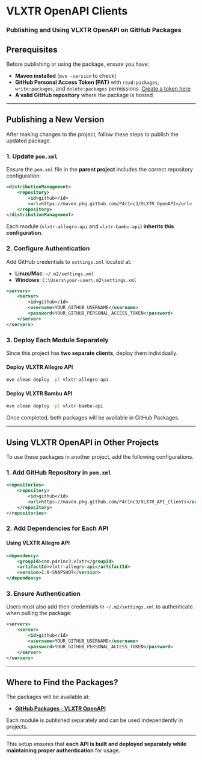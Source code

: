 # VLXTR OpenAPI Clients

### **Publishing and Using VLXTR OpenAPI on GitHub Packages**

## **Prerequisites**
Before publishing or using the package, ensure you have:
- **Maven installed** (`mvn -version` to check)
- **GitHub Personal Access Token (PAT)** with `read:packages`, `write:packages`, and `delete:packages` permissions. [Create a token here](https://github.com/settings/tokens)
- **A valid GitHub repository** where the package is hosted

---

## **Publishing a New Version**
After making changes to the project, follow these steps to publish the updated package.

### **1. Update `pom.xml`**
Ensure the `pom.xml` file in the **parent project** includes the correct repository configuration:

```xml
<distributionManagement>
    <repository>
        <id>github</id>
        <url>https://maven.pkg.github.com/P4r1nc3/VLXTR_OpenAPI</url>
    </repository>
</distributionManagement>
```

Each module (`vlxtr-allegro-api` and `vlxtr-bambu-api`) **inherits this configuration**.

### **2. Configure Authentication**
Add GitHub credentials to `settings.xml` located at:
- **Linux/Mac**: `~/.m2/settings.xml`
- **Windows**: `C:\Users\your-user\.m2\settings.xml`

```xml
<servers>
    <server>
        <id>github</id>
        <username>YOUR_GITHUB_USERNAME</username>
        <password>YOUR_GITHUB_PERSONAL_ACCESS_TOKEN</password>
    </server>
</servers>
```

### **3. Deploy Each Module Separately**
Since this project has **two separate clients**, deploy them individually.

#### **Deploy VLXTR Allegro API**
```sh
mvn clean deploy -pl vlxtr-allegro-api
```

#### **Deploy VLXTR Bambu API**
```sh
mvn clean deploy -pl vlxtr-bambu-api
```

Once completed, both packages will be available in GitHub Packages.

---

## **Using VLXTR OpenAPI in Other Projects**
To use these packages in another project, add the following configurations.

### **1. Add GitHub Repository in `pom.xml`**
```xml
<repositories>
    <repository>
        <id>github</id>
        <url>https://maven.pkg.github.com/P4r1nc3/VLXTR_API_Clients</url>
    </repository>
</repositories>
```

### **2. Add Dependencies for Each API**

#### **Using VLXTR Allegro API**
```xml
<dependency>
    <groupId>com.p4r1nc3.vlxtr</groupId>
    <artifactId>vlxtr-allegro-api</artifactId>
    <version>1.0-SNAPSHOT</version>
</dependency>
```

### **3. Ensure Authentication**
Users must also add their credentials in `~/.m2/settings.xml` to authenticate when pulling the package:

```xml
<servers>
    <server>
        <id>github</id>
        <username>YOUR_GITHUB_USERNAME</username>
        <password>YOUR_GITHUB_PERSONAL_ACCESS_TOKEN</password>
    </server>
</servers>
```

---

## **Where to Find the Packages?**
The packages will be available at:
- **[GitHub Packages - VLXTR OpenAPI](https://github.com/P4r1nc3/VLXTR_OpenAPI/packages)**

Each module is published separately and can be used independently in projects.

---

This setup ensures that **each API is built and deployed separately while maintaining proper authentication** for usage.